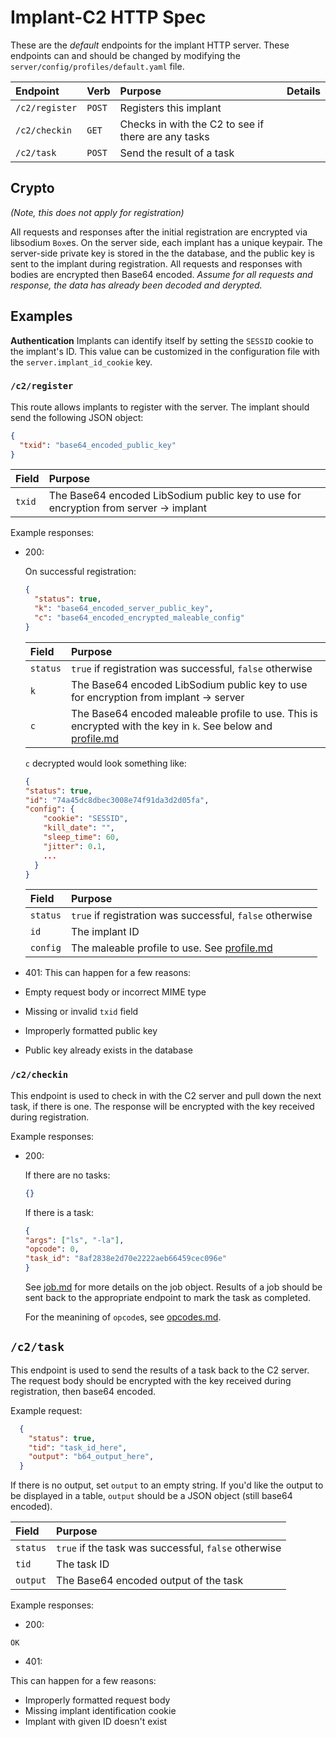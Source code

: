 # Implant-C2 HTTP Spec

These are the *default* endpoints for the implant HTTP server. These endpoints can and should be changed by modifying the `server/config/profiles/default.yaml` file.

| Endpoint | Verb | Purpose | Details |
|:-------- | :-- | :------ | :-----: |
| `/c2/register` | `POST` | Registers this implant | |
| `/c2/checkin` | `GET` | Checks in with the C2 to see if there are any tasks | |
| `/c2/task` | `POST` | Send the result of a task | |

## Crypto

*(Note, this does not apply for registration)*

All requests and responses after the initial registration are encrypted via libsodium `Box`es. On the server side, each implant has a unique keypair. The server-side private key is stored in the the database, and the public key is sent to the implant during registration. All requests and responses with bodies are encrypted then Base64 encoded. *Assume for all requests and response, the data has already been decoded and derypted.*

## Examples

**Authentication**
Implants can identify itself by setting the `SESSID` cookie to the implant's ID. This value can be customized in the configuration file with the `server.implant_id_cookie` key.

### `/c2/register`

This route allows implants to register with the server. The implant should send the following JSON object:

```json
{
  "txid": "base64_encoded_public_key"
}
```

| Field | Purpose |
|:----- | :------ |
| `txid` | The Base64 encoded LibSodium public key to use for encryption from server -> implant |

Example responses:

* 200:

  On successful registration:

  ```json
  {
    "status": true,
    "k": "base64_encoded_server_public_key",
    "c": "base64_encoded_encrypted_maleable_config"
  }
  ```

  | Field | Purpose |
  |:----- | :------ |
  | `status` | `true` if registration was successful, `false` otherwise |
  | `k` | The Base64 encoded LibSodium public key to use for encryption from implant -> server |
  | `c` | The Base64 encoded maleable profile to use. This is encrypted with the key in `k`. See below and [profile.md](../profile.md) |

  `c` decrypted would look something like:

  ```json
  {
  "status": true,
  "id": "74a45dc8dbec3008e74f91da3d2d05fa",
  "config": {
      "cookie": "SESSID",
      "kill_date": "",
      "sleep_time": 60,
      "jitter": 0.1,
      ...
    }
  }
  ```

  | Field | Purpose |
  |:----- | :------ |
  | `status` | `true` if registration was successful, `false` otherwise |
  | `id` | The implant ID |
  | `config` | The maleable profile to use. See [profile.md](../profile.md) |

* 401:
This can happen for a few reasons:

* Empty request body or incorrect MIME type
* Missing or invalid `txid` field
* Improperly formatted public key
* Public key already exists in the database

### `/c2/checkin`

This endpoint is used to check in with the C2 server and pull down the next task, if there is one. The response will be encrypted with the key received during registration.

Example responses:

* 200:

  If there are no tasks:

  ```json
  {}
  ```

  If there is a task:

  ```json
  {
  "args": ["ls", "-la"],
  "opcode": 0,
  "task_id": "8af2838e2d70e2222aeb66459cec096e"
  }
  ```

  See [job.md](../job.md) for more details on the job object.
  Results of a job should be sent back to the appropriate endpoint to mark the task as completed.

  For the meanining of `opcode`s, see [opcodes.md](../opcodes.md).

## `/c2/task`

This endpoint is used to send the results of a task back to the C2 server. The request body should be encrypted with the key received during registration, then base64 encoded.

Example request:

```json
  {
    "status": true,
    "tid": "task_id_here",
    "output": "b64_output_here",
  }
```

If there is no output, set `output` to an empty string.
If you'd like the output to be displayed in a table, `output` should be a JSON object (still base64 encoded).

| Field | Purpose |
|:----- | :------ |
| `status` | `true` if the task was successful, `false` otherwise |
| `tid` | The task ID |
| `output` | The Base64 encoded output of the task |

Example responses:

* 200:

```ascii
OK
```

* 401:

This can happen for a few reasons:

* Improperly formatted request body
* Missing implant identification cookie
* Implant with given ID doesn't exist
